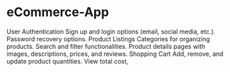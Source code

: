 # eCommerce-App
User Authentication  Sign up and login options (email, social media, etc.). Password recovery options. Product Listings  Categories for organizing products. Search and filter functionalities. Product details pages with images, descriptions, prices, and reviews. Shopping Cart  Add, remove, and update product quantities. View total cost, 
